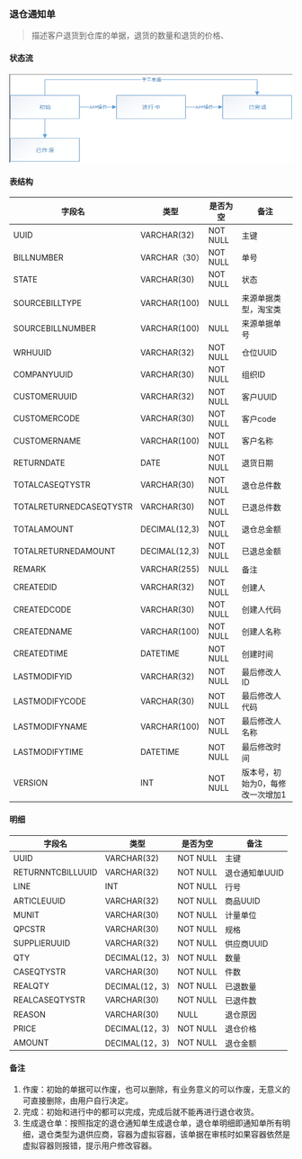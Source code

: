 ### 退仓通知单

> 描述客户退货到仓库的单据，退货的数量和退货的价格、

#### 状态流

![](../image/returnntcbill_state.png)

#### 表结构

字段名 | 类型 | 是否为空 | 备注
---|---|---|---
UUID | VARCHAR(32) | NOT NULL | 主键
BILLNUMBER | VARCHAR（30）| NOT NULL | 单号
STATE | VARCHAR(30) | NOT NULL | 状态
SOURCEBILLTYPE | VARCHAR(100) | NULL | 来源单据类型，淘宝类
SOURCEBILLNUMBER | VARCHAR(100) | NULL | 来源单据单号
WRHUUID | VARCHAR(32) | NOT NULL | 仓位UUID
COMPANYUUID | VARCHAR(30) | NOT NULL | 组织ID
CUSTOMERUUID | VARCHAR(32) | NOT NULL | 客户UUID
CUSTOMERCODE | VARCHAR(30) | NOT NULL | 客户code
CUSTOMERNAME | VARCHAR(100) | NOT NULL | 客户名称
RETURNDATE | DATE | NOT NULL | 退货日期
TOTALCASEQTYSTR | VARCHAR(30) | NOT NULL | 退仓总件数
TOTALRETURNEDCASEQTYSTR | VARCHAR(30) | NOT NULL | 已退总件数
TOTALAMOUNT | DECIMAL(12,3) | NOT NULL | 退仓总金额
TOTALRETURNEDAMOUNT | DECIMAL(12,3) | NOT NULL | 已退总金额
REMARK | VARCHAR(255) | NULL | 备注
CREATEDID | VARCHAR(32) | NOT NULL | 创建人
CREATEDCODE | VARCHAR(30) | NOT NULL | 创建人代码
CREATEDNAME | VARCHAR(100) | NOT NULL | 创建人名称
CREATEDTIME | DATETIME | NOT NULL | 创建时间
LASTMODIFYID | VARCHAR(32) | NOT NULL | 最后修改人ID
LASTMODIFYCODE | VARCHAR(30) | NOT NULL | 最后修改人代码
LASTMODIFYNAME | VARCHAR(100) | NOT NULL | 最后修改人名称
LASTMODIFYTIME | DATETIME | NOT NULL | 最后修改时间
VERSION | INT | NOT NULL | 版本号，初始为0，每修改一次增加1


#### 明细


字段名 | 类型 | 是否为空 | 备注
---|---|---|---
UUID | VARCHAR(32) | NOT NULL | 主键
RETURNNTCBILLUUID  | VARCHAR(32) | NOT NULL | 退仓通知单UUID
LINE | INT | NOT NULL | 行号
ARTICLEUUID | VARCHAR(32) | NOT NULL | 商品UUID
MUNIT | VARCHAR(30) | NOT NULL | 计量单位
QPCSTR | VARCHAR(30) | NOT NULL | 规格
SUPPLIERUUID | VARCHAR(32) | NOT NULL | 供应商UUID
QTY | DECIMAL(12，3)| NOT NULL | 数量
CASEQTYSTR | VARCHAR(30) | NOT NULL | 件数
REALQTY | DECIMAL(12，3)| NOT NULL | 已退数量
REALCASEQTYSTR | VARCHAR(30) | NOT NULL | 已退件数
REASON | VARCHAR(30) | NULL | 退仓原因
PRICE | DECIMAL(12，3)| NOT NULL | 退仓价格
AMOUNT | DECIMAL(12，3)| NOT NULL | 退仓金额


#### 备注

1. 作废：初始的单据可以作废，也可以删除，有业务意义的可以作废，无意义的可直接删除，由用户自行决定。
2. 完成：初始和进行中的都可以完成，完成后就不能再进行退仓收货。
3. 生成退仓单：按照指定的退仓通知单生成退仓单，退仓单明细即通知单所有明细，退仓类型为退供应商，容器为虚拟容器，该单据在审核时如果容器依然是虚拟容器则报错，提示用户修改容器。